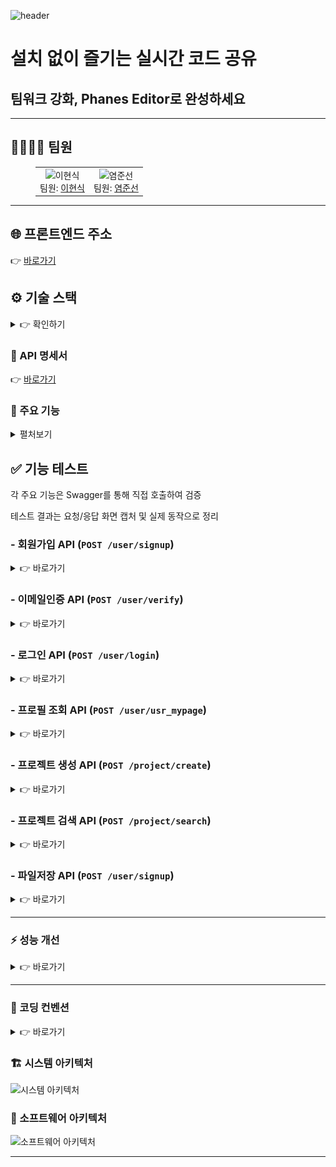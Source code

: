![header](https://capsule-render.vercel.app/api?type=waving&color=0:8EC5FC,100:E0C3FC&height=200&section=header&text=Phanes%20Editor&fontSize=60&fontColor=ffffff&animation=fadeIn&fontAlignY=35&desc=Real-time%20Collaboration%20on%20Code&descAlignY=60&descAlign=50)

<h1>설치 없이 즐기는 실시간 코드 공유</h1>
<h2>팀워크 강화, Phanes Editor로 완성하세요</h2>

---

## 👨‍👩‍👧‍👦 팀원

<figure>
  <table>
    <tr>
      <td align="center">
        <img src="https://avatars.githubusercontent.com/u/583231?v=4" width="120" height="120" alt="이현식"><br>
        팀원: <a href="https://github.com/why48382">이현식</a>
      </td>
      <td align="center">
        <img src="https://avatars.githubusercontent.com/u/9919?s=200&v=4" width="120" height="120" alt="염준선"><br>
        팀원: <a href="https://github.com/junsun-yeam">염준선</a>
      </td>
    </tr>
  </table>
</figure>


---

<h2>🌐 프론트엔드 주소</h2> 
👉 <a href = "http://www.gomorebi.kro.kr">바로가기</a>


<br>
<h2 id="devtools">⚙️ 기술 스택</h2>

<details><summary>👉 확인하기</summary>
<h4>📂 Database</h4>
<div>
  <img src="https://img.shields.io/badge/MariaDB-003545?style=for-the-badge&logo=mariadb&logoColor=white">
</div>

<h4>☁️ Infrastructure (예정) </h4>
<div>
  <img src="https://img.shields.io/badge/Docker-2496ED?style=for-the-badge&logo=docker&logoColor=white">
  <img src="https://img.shields.io/badge/AWS%20S3-569A31?style=for-the-badge&logo=amazons3&logoColor=white">
</div>

<h4>🚀 Backend</h4>
<div>
  <img src="https://img.shields.io/badge/Java-ED8B00?style=for-the-badge&logo=openjdk&logoColor=white">
  <img src="https://img.shields.io/badge/Spring_Boot-6DB33F?style=for-the-badge&logo=springboot&logoColor=white">
  <img src="https://img.shields.io/badge/JPA-59666C?style=for-the-badge&logo=hibernate&logoColor=white">
  <img src="https://img.shields.io/badge/QueryDSL-0099CC?style=for-the-badge&logoColor=white">
  <img src="https://img.shields.io/badge/WebSocket-010101?style=for-the-badge&logo=socketdotio&logoColor=white">
  <img src="https://img.shields.io/badge/STOMP-006699?style=for-the-badge&logo=apachekafka&logoColor=white">
</div>

<h4>💻 Frontend</h4>
<div>
  <img src="https://img.shields.io/badge/Vue.js-4FC08D?style=for-the-badge&logo=vue.js&logoColor=white">
  <img src="https://img.shields.io/badge/JavaScript-F7DF1E?style=for-the-badge&logo=javascript&logoColor=black">
  <img src="https://img.shields.io/badge/Vue--Router-42B883?style=for-the-badge&logo=vue.js&logoColor=white">
  <img src="https://img.shields.io/badge/Monaco%20Editor-007ACC?style=for-the-badge&logo=visualstudiocode&logoColor=white">
</div>

<h4>🛠️ Tools</h4>
<div>
  <img src="https://img.shields.io/badge/Figma-F24E1E?style=for-the-badge&logo=figma&logoColor=white">
  <img src="https://img.shields.io/badge/IntelliJ_IDEA-000000.svg?style=for-the-badge&logo=intellij-idea&logoColor=white">
  <img src="https://img.shields.io/badge/Git-F05032?style=for-the-badge&logo=git&logoColor=white">
  <img src="https://img.shields.io/badge/GitHub-181717?style=for-the-badge&logo=github&logoColor=white">
</div>

<h4>💬 Communication</h4>
<div>
  <img src="https://img.shields.io/badge/Discord-5865F2?style=for-the-badge&logo=discord&logoColor=white">
</div>
</details>

### 📖 API 명세서
👉 <a href = "http://3.35.208.32:8080/swagger-ui/index.html">바로가기</a>

### 🚀 주요 기능
<details><summary>펼처보기</summary>
- 회원가입
- 이메일 인증 기능
- 로그인 기능
- 프로필 조회
- 프로젝트 생성
- 프로젝트 검색
- 실시간 코드 동시 편집 (Monaco Editor + STOMP)
- 프로젝트별 실시간 채팅
- 로그아웃
</details>

## ✅ 기능 테스트

각 주요 기능은 Swagger를 통해 직접 호출하여 검증 

테스트 결과는 요청/응답 화면 캡처 및 실제 동작으로 정리


### - 회원가입 API (`POST /user/signup`)

<details>
  <summary>👉 바로가기</summary>
<h5>요청</h5>
<img src="./assets/test/회원가입요청.png" width="70%" alt="회원가입 요청 화면">
<h5>응답</h5>
<img src="./assets/test/회원가입응답.png" width="70%" alt="회원가입 응답 화면">
</details>

### -  이메일인증 API (`POST /user/verify`)

<details>
  <summary>👉 바로가기</summary>
<h5>요청</h5>
<img src="./assets/test/이메일인증요청.png" width="70%" alt="회원가입 요청 화면">
<h5>응답</h5>
<img src="./assets/test/이메일인증응답.png" width="70%" alt="회원가입 응답 화면">
<h5>실제요청화면</h5>
<img src="./assets/test/이메일인증.png" width="70%" alt="회원가입 응답 화면">
</details>

### -  로그인 API (`POST /user/login`)

<details>
  <summary>👉 바로가기</summary>
<h5>요청</h5>
<img src="./assets/test/로그인요청.png" width="70%" alt="회원가입 요청 화면">
<h5>응답</h5>
<img src="./assets/test/로그인응답.png" width="70%" alt="회원가입 응답 화면">
</details>




### - 프로필 조회 API (`POST /user/usr_mypage`)

<details>
  <summary>👉 바로가기</summary>
<h5>요청 (전달받은 토큰을 통해 로그인 한 유저의 정보 조회)</h5> 
<img src="./assets/test/프로필조회요청.png" width="70%" alt="회원가입 요청 화면">
<h5>응답</h5>
<img src="./assets/test/프로필조회응답.png" width="70%" alt="회원가입 응답 화면">
</details>

### - 프로젝트 생성 API (`POST /project/create`)

<details>
  <summary>👉 바로가기</summary>
<h5>요청</h5> 
<img src="./assets/test/프로젝트생성요청.png" width="70%" alt="회원가입 요청 화면">
<h5>응답</h5>
<img src="./assets/test/프로젝트생성응답.png" width="70%" alt="회원가입 응답 화면">
</details>

### - 프로젝트 검색 API (`POST /project/search`)

<details>
  <summary>👉 바로가기</summary>
<h5>요청</h5> 
<img src="./assets/test/프로젝트검색요청.png" width="70%" alt="회원가입 요청 화면">
<h5>응답</h5>
<img src="./assets/test/프로젝트검색응답.png" width="70%" alt="회원가입 응답 화면">
</details>

### - 파일저장 API (`POST /user/signup`)

<details>
  <summary>👉 바로가기</summary>
<h5>요청</h5>
<img src="./assets/test/파일저장요청.png" width="70%" alt="회원가입 요청 화면">
<h5>응답</h5>
<img src="./assets/test/파일저장응답.png" width="70%" alt="회원가입 응답 화면">
</details>

---

### ⚡ 성능 개선
<details><summary>👉 바로가기</summary>
<h4>1️⃣ 개선 전 (Users = 1000)</h4>
<img src="./assets/test/성능개선1.png" width="80%" alt="성능개선 전">

<table>
  <tr>
    <th>Type</th><th>Name</th><th># Requests</th><th># Fails</th><th>Median (ms)</th><th>95%ile (ms)</th><th>99%ile (ms)</th><th>Average (ms)</th><th>Min (ms)</th><th>Max (ms)</th><th>RPS</th>
  </tr>
  <tr>
    <td>GET</td><td>/project/read?idx=1</td><td>23207</td><td>0</td><td>2900</td><td>3700</td><td>5000</td><td>2963.19</td><td>813</td><td>5919</td><td>195.1</td>
  </tr>
</table>

<hr>

<h4>2️⃣ 개선 후 (Users = 1000)</h4>
<img src="./assets/test/성능개선2.png" width="80%" alt="성능개선 후">

<table>
  <tr>
    <th>Type</th><th>Name</th><th># Requests</th><th># Fails</th><th>Median (ms)</th><th>95%ile (ms)</th><th>99%ile (ms)</th><th>Average (ms)</th><th>Min (ms)</th><th>Max (ms)</th><th>RPS</th>
  </tr>
  <tr>
    <td>GET</td><td>/project/read?idx=1</td><td>22709</td><td>0</td><td>470</td><td>1400</td><td>6700</td><td>754.75</td><td>10</td><td>7191</td><td>381.5</td>
  </tr>
</table>

<p>➡️ 평균 응답 속도가 <b>2963ms → 754ms</b>로 약 4배 개선</p>

<hr>

<h4>3️⃣ 개선 후 (Users = 2000)</h4>
<img src="./assets/test/성능개선3.png" width="80%" alt="성능개선 2000명">

<table>
  <tr>
    <th>Type</th><th>Name</th><th># Requests</th><th># Fails</th><th>Median (ms)</th><th>95%ile (ms)</th><th>99%ile (ms)</th><th>Average (ms)</th><th>Min (ms)</th><th>Max (ms)</th><th>RPS</th>
  </tr>
  <tr>
    <td>GET</td><td>/project/read?idx=1</td><td>94396</td><td>0</td><td>2600</td><td>4200</td><td>6100</td><td>3032.26</td><td>53</td><td>175384</td><td>407.2</td>
  </tr>
</table>

<p>➡️ 2000명 부하에서도 초기 1000명 성능보다 <b>더 높은 처리량(RPS)</b>을 유지</p>

<hr>

<h4>📊 적용한 개선 방법</h4>
<ul>
  <li><code>files</code> 엔티티는 <b>Fetch Join</b>으로 즉시 조회</li>
  <li><code>project_member</code> → <code>user</code> 조회는 <b>EAGER Fetch</b>로 변경</li>
  <li>기존 <code>@BatchSize</code> 로 인해 발생하던 <code>IN (1 ~ 100)</code> 반복 조회 제거</li>
</ul>

<h4>📊 선택한 이유</h4>
<ul>
  <li>
    <b>files → Fetch Join</b><br>
    프로젝트 상세 조회 시 <code>files</code> 목록은 항상 필요하므로  
    한 번의 쿼리로 함께 가져오도록 최적화 → <b>N+1 문제 방지</b><br>
    <i>⚠️ 단점:</i> Fetch Join을 남발하면 조인으로 인한 결과 뻥튀기 가능성이 있음<br>
    <i>✅ 하지만:</i> 우리 서비스에서는 파일 목록은 필수적으로 항상 필요하므로,  
    불필요한 데이터 조회 우려보다 <b>쿼리 단순화와 성능 개선</b> 이점이 더 큼
  </li>
  <li>
    <b>project_member → user → EAGER Fetch</b><br>
    <code>project_member</code>는 유저 닉네임/정보를 반드시 조회해야 하므로  
    LAZY + BatchSize로 반복 IN 쿼리를 날리기보다,  
    <b>즉시 조인</b>으로 가져오는 것이 더 효율적<br>
    <i>⚠️ 단점:</i> EAGER Fetch는 항상 조인을 발생시켜 불필요한 데이터까지 로딩할 수 있음<br>
    <i>✅ 하지만:</i> 우리 서비스에서는 <code>project_member</code> 조회 시 <b>user 데이터가 100% 필요</b>가기 때문에,  
    불필요한 조인보다 <b>N+1 제거</b> 효과가 훨씬 크게 작용
  </li>
  <li>
    <b>@BatchSize 제거</b><br>
    BatchSize는 <code>IN (1 ~ 100)</code> 반복 쿼리 문제를 완전히 해결하지 못했음  
    쿼리 호출 횟수가 여전히 많아 성능 저하 →  
    Fetch Join & EAGER 전략으로 대체해 <b>쿼리 수 최소화</b><br>
    <i>⚠️ 단점:</i> BatchSize는 일부 상황에서 여전히 유용할 수 있는 최적화 기법<br>
    <i>✅ 하지만:</i> 우리 서비스의 경우 항상 대량 데이터가 필요가기 때문에  
    BatchSize보다 <b>즉시 로딩 전략</b>이 더 안정적이고 효율적임
  </li>
</ul>


<h4>✅ 결과</h4>
<ul>
  <li>평균 응답 속도: <b>2963ms → 754ms (약 4배 개선)</b></li>
  <li>동시 사용자 2000명 부하에서도 안정적인 응답 성능 유지</li>
  <li>쿼리 호출 횟수 감소 (최대 3번으로 제한)</li>
</ul>



<h4>📝 최종 쿼리</h4>

<pre><code class="language-sql">
select ... 
from project p1_0 
left join files fl1_0 on p1_0.idx=fl1_0.project_idx 
where p1_0.idx=?;

select ... 
from project_member pml1_0 
left join users u1_0 on u1_0.idx=pml1_0.user_id 
where pml1_0.project_id=?;

select ...
from chats cl1_0
where cl1_0.project_id=?;
</code></pre>

<p>➡️ 최종적으로 <b>3개의 쿼리</b>만 실행되며, 성능이 크게 향상됨 🚀</p>
</details>

---

### 📏 코딩 컨벤션

<details><summary>👉 바로가기</summary>
<h4>📌 Response 처리</h4>
<ul>
  <li><code>BaseResponse</code> 공통 응답 객체 사용</li>
  <li>성공 / 에러 응답은 <b>static 메서드 방식</b>으로 제공</li>
</ul>

<pre><code class="language-java">
return BaseResponse.success(data);
return BaseResponse.error("에러 메시지");
</code></pre>

<hr>

<!-- Request / Response 원칙 -->
<h4>📌 Request / Response 원칙</h4>
<ul>
  <li><b>Request</b> : 클라이언트는 요청에 필요한 데이터만 최소한으로 전송</li>
  <li><b>Response</b> : DB에서 조회한 데이터를 가공하지 않고 그대로 반환</li>
  <li> → 불필요한 데이터가 포함될 수 있음 (단순화 우선)</li>
</ul>

<hr>

<!-- DTO 규칙 -->
<h4>📌 DTO 규칙</h4>
<ul>
  <li><code>BoardReq</code>, <code>BoardList</code>, <code>BoardRead</code> 등 목적별 DTO 분리</li>
  <li>모든 DTO에 <b>Builder 패턴</b> 적용</li>
</ul>

<pre><code class="language-java">
@Builder
public class BoardReq {
    private String title;
    private String content;
}
</code></pre>

<hr>

<!-- 로그인 처리 -->
<h4>📌 로그인 처리</h4>
<ul>
  <li><b>Spring Security Filter 기반 인증/인가</b> 사용</li>
  <li><code>LoginFilter</code>, <code>JwtAuthFilter</code> 등을 활용해 토큰 검증 및 인증 흐름 관리</li>
</ul>
</details>

### 🏗️ 시스템 아키텍처
![시스템 아키텍처](./assets/architecture/system-architecture.png)

### 🧩 소프트웨어 아키텍처
![소프트웨어 아키텍처](./assets/architecture/software-architecture.png)

---

